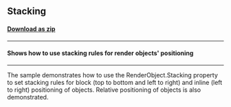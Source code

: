 ## Stacking
#### [Download as zip](https://grapecity.github.io/DownGit/#/home?url=https://github.com/GrapeCity/ComponentOne-WinForms-Samples/tree/master/NetFramework\Reports\C1Preview\CS\Stacking)
____
#### Shows how to use stacking rules for render objects' positioning
____
The sample demonstrates how to use the RenderObject.Stacking property to set stacking rules for block (top to bottom and left to right) and inline (left to right) positioning of objects. Relative positioning of objects is also demonstrated. 